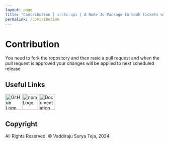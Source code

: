```yaml
---
layout: page
title: "Contribution | irctc-api | A Node Js Package to book tickets within system terminal"
permalink: /contribution
---
```


# Contribution

You need to fork the repository and then rasie a pull request and when the pull request is approved your changes will be applied to next scheduled release

## Useful Links

<a href="https://github.com/suryavaddiraju/irctc-api"><img src="https://github.githubassets.com/assets/GitHub-Mark-ea2971cee799.png" alt="GitHub Logo" width="50" height="50"/></a> <a href="https://www.npmjs.com/package/irctc-api"><img src="https://upload.wikimedia.org/wikipedia/commons/d/db/Npm-logo.svg" alt="npm Logo" width="50" height="50"/></a> <a href="https://dev.vaddiraju.in/irctc-api/api_reference"><img src="https://upload.wikimedia.org/wikipedia/commons/thumb/d/d2/Read-the-docs.png/330px-Read-the-docs.png" alt="Documentation Logo" width="50" height="50"/></a>

## Copyright

All Rights Reserved. &copy; Vaddiraju Surya Teja, 2024
